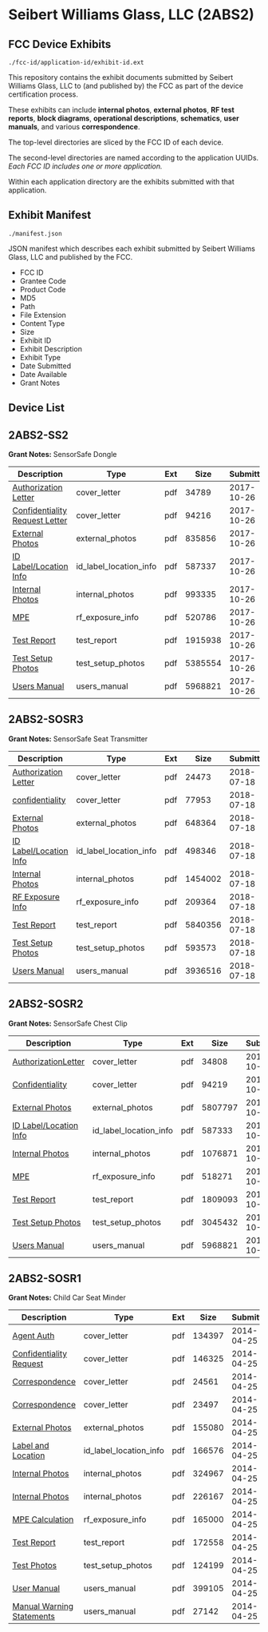 # Seibert Williams Glass, LLC (2ABS2)
## FCC Device Exhibits

```
./fcc-id/application-id/exhibit-id.ext
```

This repository contains the exhibit documents submitted by Seibert Williams Glass, LLC to (and published by) the FCC as part of the device certification process.

These exhibits can include **internal photos**, **external photos**, **RF test reports**, **block diagrams**, **operational descriptions**, **schematics**, **user manuals**, and various **correspondence**.

The top-level directories are sliced by the FCC ID of each device.

The second-level directories are named according to the application UUIDs. *Each FCC ID includes one or more application.*

Within each application directory are the exhibits submitted with that application. 

## Exhibit Manifest

```
./manifest.json
```

JSON manifest which describes each exhibit submitted by Seibert Williams Glass, LLC and published by the FCC.

- FCC ID
- Grantee Code
- Product Code
- MD5
- Path
- File Extension
- Content Type
- Size
- Exhibit ID
- Exhibit Description
- Exhibit Type
- Date Submitted
- Date Available
- Grant Notes

## Device List
## 2ABS2-SS2
**Grant Notes:** SensorSafe Dongle

| Description | Type | Ext | Size | Submitted | Available |
| ----------- | ---- | --- | ---- | --------- | --------- |
| [Authorization Letter](2ABS2-SS2/92c103df98376592c7c324161b365e6c/3618031.pdf) | cover_letter | pdf | 34789 | 2017-10-26 | 2017-11-03 |
| [Confidentiality Request Letter](2ABS2-SS2/92c103df98376592c7c324161b365e6c/3618032.pdf) | cover_letter | pdf | 94216 | 2017-10-26 | 2017-11-03 |
| [External Photos](2ABS2-SS2/92c103df98376592c7c324161b365e6c/3618034.pdf) | external_photos | pdf | 835856 | 2017-10-26 | 2017-11-03 |
| [ID Label/Location Info](2ABS2-SS2/92c103df98376592c7c324161b365e6c/3618036.pdf) | id_label_location_info | pdf | 587337 | 2017-10-26 | 2017-11-03 |
| [Internal Photos](2ABS2-SS2/92c103df98376592c7c324161b365e6c/3618035.pdf) | internal_photos | pdf | 993335 | 2017-10-26 | 2017-11-03 |
| [MPE](2ABS2-SS2/92c103df98376592c7c324161b365e6c/3618026.pdf) | rf_exposure_info | pdf | 520786 | 2017-10-26 | 2017-11-03 |
| [Test Report](2ABS2-SS2/92c103df98376592c7c324161b365e6c/3618037.pdf) | test_report | pdf | 1915938 | 2017-10-26 | 2017-11-03 |
| [Test Setup Photos](2ABS2-SS2/92c103df98376592c7c324161b365e6c/3618033.pdf) | test_setup_photos | pdf | 5385554 | 2017-10-26 | 2017-11-03 |
| [Users Manual](2ABS2-SS2/92c103df98376592c7c324161b365e6c/3618028.pdf) | users_manual | pdf | 5968821 | 2017-10-26 | 2017-11-03 |
## 2ABS2-SOSR3
**Grant Notes:** SensorSafe Seat Transmitter

| Description | Type | Ext | Size | Submitted | Available |
| ----------- | ---- | --- | ---- | --------- | --------- |
| [Authorization Letter](2ABS2-SOSR3/2767924b377ea032b9bf22ea514a2559/3928504.pdf) | cover_letter | pdf | 24473 | 2018-07-18 | 2018-07-20 |
| [confidentiality](2ABS2-SOSR3/2767924b377ea032b9bf22ea514a2559/3928505.pdf) | cover_letter | pdf | 77953 | 2018-07-18 | 2018-07-20 |
| [External Photos](2ABS2-SOSR3/2767924b377ea032b9bf22ea514a2559/3928525.pdf) | external_photos | pdf | 648364 | 2018-07-18 | 2018-07-20 |
| [ID Label/Location Info](2ABS2-SOSR3/2767924b377ea032b9bf22ea514a2559/3928527.pdf) | id_label_location_info | pdf | 498346 | 2018-07-18 | 2018-07-20 |
| [Internal Photos](2ABS2-SOSR3/2767924b377ea032b9bf22ea514a2559/3928526.pdf) | internal_photos | pdf | 1454002 | 2018-07-18 | 2018-07-20 |
| [RF Exposure Info](2ABS2-SOSR3/2767924b377ea032b9bf22ea514a2559/3928507.pdf) | rf_exposure_info | pdf | 209364 | 2018-07-18 | 2018-07-20 |
| [Test Report](2ABS2-SOSR3/2767924b377ea032b9bf22ea514a2559/3928506.pdf) | test_report | pdf | 5840356 | 2018-07-18 | 2018-07-20 |
| [Test Setup Photos](2ABS2-SOSR3/2767924b377ea032b9bf22ea514a2559/3928524.pdf) | test_setup_photos | pdf | 593573 | 2018-07-18 | 2018-07-20 |
| [Users Manual](2ABS2-SOSR3/2767924b377ea032b9bf22ea514a2559/3928528.pdf) | users_manual | pdf | 3936516 | 2018-07-18 | 2018-07-20 |
## 2ABS2-SOSR2
**Grant Notes:** SensorSafe Chest Clip

| Description | Type | Ext | Size | Submitted | Available |
| ----------- | ---- | --- | ---- | --------- | --------- |
| [AuthorizationLetter](2ABS2-SOSR2/536a888cf69239dc3b7e793671e79e22/3620255.pdf) | cover_letter | pdf | 34808 | 2017-10-27 | 2017-11-03 |
| [Confidentiality](2ABS2-SOSR2/536a888cf69239dc3b7e793671e79e22/3620256.pdf) | cover_letter | pdf | 94219 | 2017-10-27 | 2017-11-03 |
| [External Photos](2ABS2-SOSR2/536a888cf69239dc3b7e793671e79e22/3620251.pdf) | external_photos | pdf | 5807797 | 2017-10-27 | 2017-11-03 |
| [ID Label/Location Info](2ABS2-SOSR2/536a888cf69239dc3b7e793671e79e22/3620253.pdf) | id_label_location_info | pdf | 587333 | 2017-10-27 | 2017-11-03 |
| [Internal Photos](2ABS2-SOSR2/536a888cf69239dc3b7e793671e79e22/3620252.pdf) | internal_photos | pdf | 1076871 | 2017-10-27 | 2017-11-03 |
| [MPE](2ABS2-SOSR2/536a888cf69239dc3b7e793671e79e22/3620258.pdf) | rf_exposure_info | pdf | 518271 | 2017-10-27 | 2017-11-03 |
| [Test Report](2ABS2-SOSR2/536a888cf69239dc3b7e793671e79e22/3620257.pdf) | test_report | pdf | 1809093 | 2017-10-27 | 2017-11-03 |
| [Test Setup Photos](2ABS2-SOSR2/536a888cf69239dc3b7e793671e79e22/3620250.pdf) | test_setup_photos | pdf | 3045432 | 2017-10-27 | 2017-11-03 |
| [Users Manual](2ABS2-SOSR2/536a888cf69239dc3b7e793671e79e22/3618028.pdf) | users_manual | pdf | 5968821 | 2017-10-27 | 2017-11-03 |
## 2ABS2-SOSR1
**Grant Notes:** Child Car Seat Minder

| Description | Type | Ext | Size | Submitted | Available |
| ----------- | ---- | --- | ---- | --------- | --------- |
| [Agent Auth](2ABS2-SOSR1/6ca941189f4c114af939f190b1c0455e/2252367.pdf) | cover_letter | pdf | 134397 | 2014-04-25 | 2014-04-25 |
| [Confidentiality Request](2ABS2-SOSR1/6ca941189f4c114af939f190b1c0455e/2252368.pdf) | cover_letter | pdf | 146325 | 2014-04-25 | 2014-04-25 |
| [Correspondence](2ABS2-SOSR1/6ca941189f4c114af939f190b1c0455e/2252369.pdf) | cover_letter | pdf | 24561 | 2014-04-25 | 2014-04-25 |
| [Correspondence](2ABS2-SOSR1/6ca941189f4c114af939f190b1c0455e/2252370.pdf) | cover_letter | pdf | 23497 | 2014-04-25 | 2014-04-25 |
| [External Photos](2ABS2-SOSR1/6ca941189f4c114af939f190b1c0455e/2252371.pdf) | external_photos | pdf | 155080 | 2014-04-25 | 2014-04-25 |
| [Label and Location](2ABS2-SOSR1/6ca941189f4c114af939f190b1c0455e/2252373.pdf) | id_label_location_info | pdf | 166576 | 2014-04-25 | 2014-04-25 |
| [Internal Photos](2ABS2-SOSR1/6ca941189f4c114af939f190b1c0455e/2252372.pdf) | internal_photos | pdf | 324967 | 2014-04-25 | 2014-04-25 |
| [Internal Photos](2ABS2-SOSR1/6ca941189f4c114af939f190b1c0455e/2252379.pdf) | internal_photos | pdf | 226167 | 2014-04-25 | 2014-04-25 |
| [MPE Calculation](2ABS2-SOSR1/6ca941189f4c114af939f190b1c0455e/2252374.pdf) | rf_exposure_info | pdf | 165000 | 2014-04-25 | 2014-04-25 |
| [Test Report](2ABS2-SOSR1/6ca941189f4c114af939f190b1c0455e/2252375.pdf) | test_report | pdf | 172558 | 2014-04-25 | 2014-04-25 |
| [Test Photos](2ABS2-SOSR1/6ca941189f4c114af939f190b1c0455e/2252376.pdf) | test_setup_photos | pdf | 124199 | 2014-04-25 | 2014-04-25 |
| [User Manual](2ABS2-SOSR1/6ca941189f4c114af939f190b1c0455e/2252377.pdf) | users_manual | pdf | 399105 | 2014-04-25 | 2014-04-25 |
| [Manual Warning Statements](2ABS2-SOSR1/6ca941189f4c114af939f190b1c0455e/2252378.pdf) | users_manual | pdf | 27142 | 2014-04-25 | 2014-04-25 |
